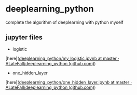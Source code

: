 # deeplearning_python
complete the algorithm of deeplearning with python myself
## jupyter files

- logistic

[here]([deeplearning_python/my_logistic.ipynb at master · ALateFall/deeplearning_python (github.com)](https://github.com/ALateFall/deeplearning_python/blob/master/my_logistic.ipynb))

- one_hidden_layer

[here]([deeplearning_python/one_hidden_layer.ipynb at master · ALateFall/deeplearning_python (github.com)](https://github.com/ALateFall/deeplearning_python/blob/master/one_hidden_layer.ipynb))